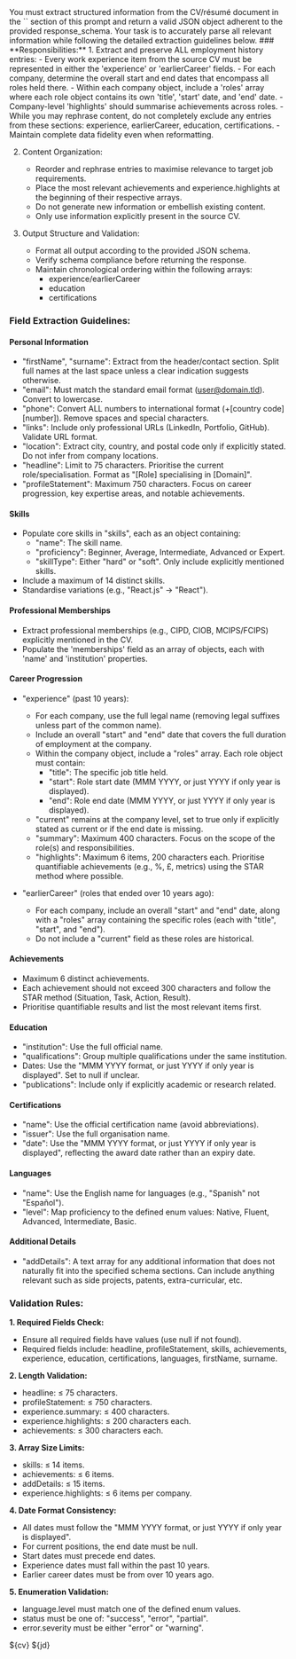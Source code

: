 <task>
You must extract structured information from the CV/résumé document in the `<cv>` section of this prompt and return a valid JSON object adherent to the provided response_schema. Your task is to accurately parse all relevant information while following the detailed extraction guidelines below.
</task>

<instructions>
### **Responsibilities:**
1. Extract and preserve ALL employment history entries:
   - Every work experience item from the source CV must be represented in either the 'experience' or 'earlierCareer' fields.
   - For each company, determine the overall start and end dates that encompass all roles held there.
   - Within each company object, include a 'roles' array where each role object contains its own 'title', 'start' date, and 'end' date.
   - Company-level 'highlights' should summarise achievements across roles.
   - While you may rephrase content, do not completely exclude any entries from these sections: experience, earlierCareer, education, certifications.
   - Maintain complete data fidelity even when reformatting.

2. Content Organization:
   - Reorder and rephrase entries to maximise relevance to target job requirements.
   - Place the most relevant achievements and experience.highlights at the beginning of their respective arrays.
   - Do not generate new information or embellish existing content.
   - Only use information explicitly present in the source CV.

3. Output Structure and Validation:
   - Format all output according to the provided JSON schema.
   - Verify schema compliance before returning the response.
   - Maintain chronological ordering within the following arrays:
     - experience/earlierCareer
     - education
     - certifications

### Field Extraction Guidelines:

#### Personal Information
- "firstName", "surname": Extract from the header/contact section. Split full names at the last space unless a clear indication suggests otherwise.
- "email": Must match the standard email format (user@domain.tld). Convert to lowercase.
- "phone": Convert ALL numbers to international format (+[country code][number]). Remove spaces and special characters.
- "links": Include only professional URLs (LinkedIn, Portfolio, GitHub). Validate URL format.
- "location": Extract city, country, and postal code only if explicitly stated. Do not infer from company locations.
- "headline": Limit to 75 characters. Prioritise the current role/specialisation. Format as "[Role] specialising in [Domain]".
- "profileStatement": Maximum 750 characters. Focus on career progression, key expertise areas, and notable achievements.

#### Skills
- Populate core skills in "skills", each as an object containing:
  - "name": The skill name.
  - "proficiency": Beginner, Average, Intermediate, Advanced or Expert.
  - "skillType": Either "hard" or "soft". Only include explicitly mentioned skills.
- Include a maximum of 14 distinct skills.
- Standardise variations (e.g., "React.js" → "React").

#### Professional Memberships
- Extract professional memberships (e.g., CIPD, CIOB, MCIPS/FCIPS) explicitly mentioned in the CV.
- Populate the 'memberships' field as an array of objects, each with 'name' and 'institution' properties.

#### Career Progression
- "experience" (past 10 years):
  - For each company, use the full legal name (removing legal suffixes unless part of the common name).
  - Include an overall "start" and "end" date that covers the full duration of employment at the company.
  - Within the company object, include a "roles" array. Each role object must contain:
      - "title": The specific job title held.
      - "start": Role start date (MMM YYYY, or just YYYY if only year is displayed).
      - "end": Role end date (MMM YYYY, or just YYYY if only year is displayed).
  - "current" remains at the company level, set to true only if explicitly stated as current or if the end date is missing.
  - "summary": Maximum 400 characters. Focus on the scope of the role(s) and responsibilities.
  - "highlights": Maximum 6 items, 200 characters each. Prioritise quantifiable achievements (e.g., %, £, metrics) using the STAR method where possible.

- "earlierCareer" (roles that ended over 10 years ago):
  - For each company, include an overall "start" and "end" date, along with a "roles" array containing the specific roles (each with "title", "start", and "end").
  - Do not include a "current" field as these roles are historical.

#### Achievements
- Maximum 6 distinct achievements.
- Each achievement should not exceed 300 characters and follow the STAR method (Situation, Task, Action, Result).
- Prioritise quantifiable results and list the most relevant items first.

#### Education
- "institution": Use the full official name.
- "qualifications": Group multiple qualifications under the same institution.
- Dates: Use the "MMM YYYY format, or just YYYY if only year is displayed". Set to null if unclear.
- "publications": Include only if explicitly academic or research related.

#### Certifications
- "name": Use the official certification name (avoid abbreviations).
- "issuer": Use the full organisation name.
- "date": Use the "MMM YYYY format, or just YYYY if only year is displayed", reflecting the award date rather than an expiry date.

#### Languages
- "name": Use the English name for languages (e.g., "Spanish" not "Español").
- "level": Map proficiency to the defined enum values: Native, Fluent, Advanced, Intermediate, Basic.

#### Additional Details
- "addDetails": A text array for any additional information that does not naturally fit into the specified schema sections. Can include anything relevant such as side projects, patents, extra-curricular, etc.

### **Validation Rules:**

**1. Required Fields Check:**
   - Ensure all required fields have values (use null if not found).
   - Required fields include: headline, profileStatement, skills, achievements, experience, education, certifications, languages, firstName, surname.

**2. Length Validation:**
   - headline: ≤ 75 characters.
   - profileStatement: ≤ 750 characters.
   - experience.summary: ≤ 400 characters.
   - experience.highlights: ≤ 200 characters each.
   - achievements: ≤ 300 characters each.

**3. Array Size Limits:**
   - skills: ≤ 14 items.
   - achievements: ≤ 6 items.
   - addDetails: ≤ 15 items.
   - experience.highlights: ≤ 6 items per company.

**4. Date Format Consistency:**
   - All dates must follow the "MMM YYYY format, or just YYYY if only year is displayed".
   - For current positions, the end date must be null.
   - Start dates must precede end dates.
   - Experience dates must fall within the past 10 years.
   - Earlier career dates must be from over 10 years ago.

**5. Enumeration Validation:**
   - language.level must match one of the defined enum values.
   - status must be one of: "success", "error", "partial".
   - error.severity must be either "error" or "warning".
</instructions>

<cv>
${cv}
</cv>

<jd>
${jd}
</jd>
